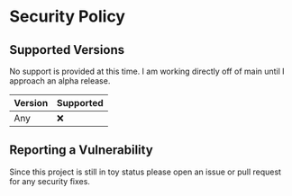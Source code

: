 # Security Policy

## Supported Versions

No support is provided at this time. I am working directly off of main until I approach an alpha release.

| Version | Supported          |
| ------- | ------------------ |
| Any     | :x:                |

## Reporting a Vulnerability

Since this project is still in toy status please open an issue or pull request for any security fixes.
